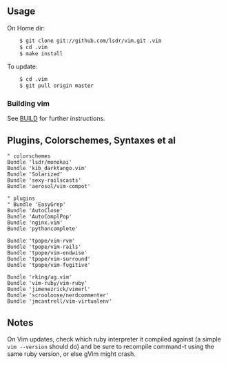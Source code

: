 ## Usage
On Home dir:

```sh
    $ git clone git://github.com/lsdr/vim.git .vim  
    $ cd .vim
    $ make install
```

To update:

```sh
    $ cd .vim
    $ git pull origin master
```

### Building vim
See [BUILD](https://github.com/lsdr/vim-folder/blob/master/BUILD.markdown) for
further instructions.

## Plugins, Colorschemes, Syntaxes et al
```VimL
" colorschemes
Bundle 'lsdr/monokai'
Bundle 'kib_darktango.vim'
Bundle 'Solarized'
Bundle 'sexy-railscasts'
Bundle 'aerosol/vim-compot'

" plugins
" Bundle 'EasyGrep'
Bundle 'AutoClose'
Bundle 'AutoComplPop'
Bundle 'nginx.vim'
Bundle 'pythoncomplete'

Bundle 'tpope/vim-rvm'
Bundle 'tpope/vim-rails'
Bundle 'tpope/vim-endwise'
Bundle 'tpope/vim-surround'
Bundle 'tpope/vim-fugitive'

Bundle 'rking/ag.vim'
Bundle 'vim-ruby/vim-ruby'
Bundle 'jimenezrick/vimerl'
Bundle 'scrooloose/nerdcommenter'
Bundle 'jmcantrell/vim-virtualenv'
```

## Notes
On Vim updates, check which ruby interpreter it compiled against (a simple `vim --version`
should do) and be sure to recompile command-t using the same ruby version,
or else gVim might crash.

